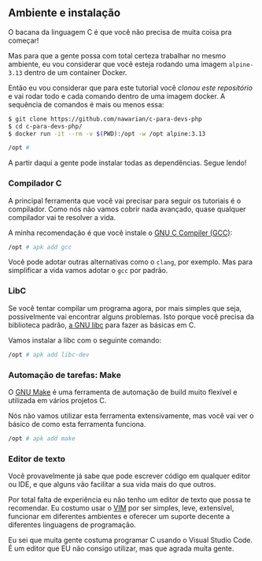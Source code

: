 Ambiente e instalação
---

O bacana da linguagem C é que você não precisa de muita coisa pra começar!

Mas para que a gente possa com total certeza trabalhar no mesmo ambiente,
eu vou considerar que você esteja rodando uma imagem `alpine-3.13` dentro
de um container Docker.

Então eu vou considerar que para este tutorial você _clonou este repositório_
e vai rodar todo e cada comando dentro de uma imagem docker. A sequência de
comandos é mais ou menos essa:

```bash
$ git clone https://github.com/nawarian/c-para-devs-php
$ cd c-para-devs-php/
$ docker run -it --rm -v $(PWD):/opt -w /opt alpine:3.13

/opt # 
```

A partir daqui a gente pode instalar todas as dependências. Segue lendo!

### Compilador C

A principal ferramenta que você vai precisar para seguir os tutoriais
é o compilador. Como nós não vamos cobrir nada avançado, quase qualquer
compilador vai te resolver a vida.

A minha recomendação é que você instale o [GNU C Compiler (GCC)](https://gcc.gnu.org/):

```bash
/opt # apk add gcc
```

Você pode adotar outras alternativas como o `clang`, por exemplo. Mas para
simplificar a vida vamos adotar o `gcc` por padrão.

### LibC

Se você tentar compilar um programa agora, por mais simples que seja, possivelmente
vai encontrar alguns problemas. Isto porque você precisa da biblioteca padrão,
[a GNU libc](https://www.gnu.org/software/libc/) para fazer as básicas em C.

Vamos instalar a libc com o seguinte comando:

```bash
/opt # apk add libc-dev
```

### Automação de tarefas: Make

O [GNU Make](https://www.gnu.org/software/make/) é uma ferramenta de automação
de build muito flexível e utilizada em vários projetos C.

Nós não vamos utilizar esta ferramenta extensivamente, mas você vai ver o básico
de como esta ferramenta funciona.

```bash
/opt # apk add make
```

### Editor de texto

Você provavelmente já sabe que pode escrever código em qualquer editor ou IDE,
e que alguns vão facilitar a sua vida mais do que outros.

Por total falta de experiência eu não tenho um editor de texto que possa te
recomendar. Eu costumo usar o [VIM](https://www.vim.org/) por ser simples, leve,
extensível, funcionar em diferentes ambientes e oferecer um suporte decente a
diferentes linguagens de programação.

Eu sei que muita gente costuma programar C usando o Visual Studio Code. É um editor
que EU não consigo utilizar, mas que agrada muita gente.

